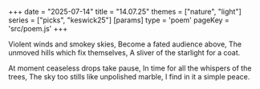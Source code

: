 +++
date = "2025-07-14"
title = "14.07.25"
themes = ["nature", "light"]
series = ["picks", "keswick25"]
[params]
  type = 'poem'
  pageKey = 'src/poem.js'
+++

Violent winds and smokey skies,
Become a fated audience above,
The unmoved hills which fix themselves,
A sliver of the starlight for a coat.

At moment ceaseless drops take pause,
In time for all the whispers of the trees,
The sky too stills like unpolished marble,
I find in it a simple peace.
